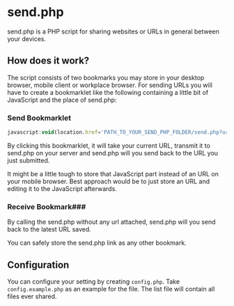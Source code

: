 send.php
========
send.php is a PHP script for sharing websites or URLs in general between
your devices.

How does it work?
-----------------
The script consists of two bookmarks you may store in your desktop
browser, mobile client or workplace browser. For sending URLs you will
have to create a bookmarklet like the following containing a little bit
of JavaScript and the place of send.php:

### Send Bookmarklet ###
``` javascript
javascript:void(location.href='PATH_TO_YOUR_SEND_PHP_FOLDER/send.php?url='+encodeURIComponent(location.href))
```

By clicking this bookmarklet, it will take your current URL, transmit it
to send.php on your server and send.php will you send back to the URL
you just submitted.

It might be a little tough to store that JavaScript part instead of an
URL on your mobile browser. Best approach would be to just store an URL
and editing it to the JavaScript afterwards.

### Receive Bookmark###
By calling the send.php without any url attached, send.php will you send
back to the latest URL saved.

You can safely store the send.php link as any other bookmark.

Configuration
-------------

You can configure your setting by creating `config.php`. Take
`config.example.php` as an example for the file. The list file will
contain all files ever shared.

